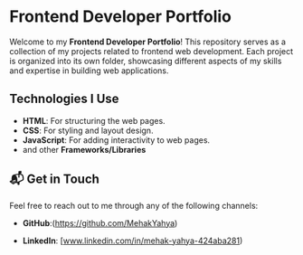 # Frontend Developer Portfolio

Welcome to my **Frontend Developer Portfolio**! This repository serves as a collection of my projects related to frontend web development. Each project is organized into its own folder, showcasing different aspects of my skills and expertise in building web applications.


## Technologies I Use

- **HTML**: For structuring the web pages.
- **CSS**: For styling and layout design.
- **JavaScript**: For adding interactivity to web pages.
-  and other **Frameworks/Libraries**

## 📬 Get in Touch

 Feel free to reach out to me through any of the following channels:

- **GitHub**:(https://github.com/MehakYahya)
  
- **LinkedIn**: [www.linkedin.com/in/mehak-yahya-424aba281)  
